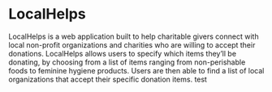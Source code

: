 # LocalHelps

LocalHelps is a web application built to help charitable givers connect with local non-profit organizations and charities who are willing to accept their donations. LocalHelps allows users to specify which items they’ll be donating, by choosing from a list of items ranging from non-perishable foods to feminine hygiene products. Users are then able to find a list of local organizations that accept their specific donation items.
test

